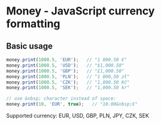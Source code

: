 # Money - JavaScript currency formatting

## Basic usage
```javascript
money.print(1000.5, 'EUR');   // "1 000.50 €"
money.print(1000.5, 'USD');   // "$1,000.50"
money.print(1000.5, 'GBP');   // "£1,000.50"
money.print(1000.5, 'PLN');   // "1 000,50 zł"
money.print(1000.5, 'CZK');   // "1,000.50 Kč"
money.print(1000.5, 'SEK');   // "1,000.50 kr"

// use &nbsp; character instead of space:
money.print(10, 'EUR', true);   // "10.00&nbsp;€"
```

Supported currency: EUR, USD, GBP, PLN, JPY, CZK, SEK